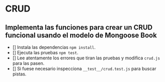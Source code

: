 # CRUD

## Implementa las funciones para crear un CRUD funcional usando el modelo de Mongoose Book

- [] Instala las dependencias `npm install`.
- [] Ejecuta las pruebas `npm test`.
- [] Lee atentamente los errores que tiran las pruebas y modifica `crud.js` para las pasen.
- [] Si fuese necesario inspecciona `__test__/crud.test.js` para buscar pistas.
